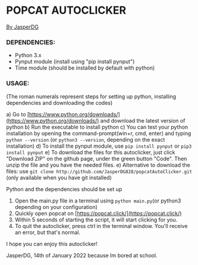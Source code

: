 # POPCAT AUTOCLICKER

<u>By JasperDG</u>

### DEPENDENCIES:

 - Python 3.x
 - Pynput module (install using "pip install pynput")
 - Time module (should be installed by default with python)

### USAGE: 

(The roman numerals represent steps for setting up python, installing dependencies and downloading the codes)

 a) Go to [https://www.python.org/downloads/](https://www.python.org/downloads/) and download the latest version of python
 b) Run the executable to install python
 c) You can test your python installation by opening the command-prompt(win+r, cmd, enter)
     and typing `python --version` (or `python3 --version`, depending on the exact installation)
 d) To install the pynput module, use `pip install pynput` or `pip3 install pynput`
 e) To download the files for this autoclicker, just click "Download ZIP" on the github page, under the green button "Code".
     Then unzip the file and you have the needed files.
 e) Alternative to download the files: use `git clone http://github.com/JasperDG828/popcatAutoClicker.git` (only available when you have git installed)

Python and the dependencies should be set up

 1) Open the main.py file in a terminal using `python main.py`(or python3 depending on your configuration)
 2) Quickly open popcat on [https://popcat.click/](https://popcat.click/)
 3) Within 5 seconds of starting the script, it will start clicking for you.
 4) To quit the autoclicker, press ctrl in the terminal window. You'll receive an error, but that's normal.

I hope you can enjoy this autoclicker!

JasperDG, 14th of January 2022 because Im bored at school.